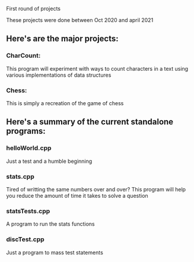 First round of projects

These projects were done between Oct 2020 and april 2021

<h2>
    Here's are the major projects:
</h2>
<h3>
    CharCount:
</h3>
This program will experiment with ways to count characters in a text using various implementations of data structures
<h3>
    Chess:
</h3>
This is simply a recreation of the game of chess

<h2>
    Here's a summary of the current standalone programs:
</h2>
<h3>
    helloWorld.cpp
</h3> 
Just a test and a humble beginning 

<h3>
    stats.cpp
</h3>
Tired of writting the same numbers over and over? 
This program will help you reduce the amount of time it takes to solve a question

<h3>
    statsTests.cpp 
</h3>
A program to run the stats functions

<h3>
discTest.cpp
</h3>
Just a program to mass test statements
